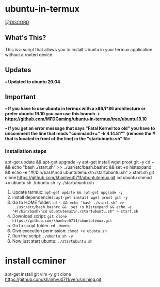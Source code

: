 # ubuntu-in-termux

[![DISCORD](https://img.shields.io/badge/Chat-On%20Discord-738BD7.svg?style=for-the-badge)](https://discord.gg/Xaqkdeh)

## What's This?

This is a script that allows you to install Ubuntu in your termux application without a rooted device

## Updates

**• Updated to ubuntu 20.04**

## Important

**• If you have to use ubuntu in termux with a x86/i\*86 architecture or prefer ubuntu 19.10 you can use this branch -> https://github.com/MFDGaming/ubuntu-in-termux/tree/ubuntu19.10**

**• If you get an error message that says "Fatal Kernel too old" you have to uncomment the line that reads "command+=" -k 4.14.81"" (remove the # that is located in front of the line) in the "startubuntu.sh" file**

### Installation steps

apt-get update && apt-get upgrade -y
apt-get install wget proot git -y
cd ~ && echo "bash ./start.sh" >> ../usr/etc/bash.bashrc &&  set +o histexpand && echo -e "#!/bin/bash\ncd ubuntutemux\n./startubuntu.sh" > start.sh
git clone https://github.com/khanhvu0711/ubuntutemux.git
cd ubuntu
chmod +x ubuntu.sh
./ubuntu.sh -y
./startubuntu.sh

1. Update termux: `apt-get update && apt-get upgrade -y`
2. Install dependencies: `apt-get install wget proot git -y`
3. Go to HOME folder: `cd ~ && echo "bash ./start.sh" >> ../usr/etc/bash.bashrc &&  set +o histexpand && echo -e "#!/bin/bash\ncd ubuntutemux\n./startubuntu.sh" > start.sh`
4. Download script: `git clone https://github.com/khanhvu0711/ubuntutemux.git`
5. Go to script folder: `cd ubuntu`
6. Give execution permission: `chmod +x ubuntu.sh`
7. Run the script: `./ubuntu.sh -y`
8. Now just start ubuntu: `./startubuntu.sh`

# install ccminer
apt-get install git vim -y
git clone https://github.com/khanhvu0711/verusmining.git

